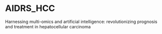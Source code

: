 # AIDRS_HCC
Harnessing multi-omics and artificial intelligence: revolutionizing prognosis and treatment in hepatocellular carcinoma
